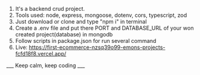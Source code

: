 1) It's a backend crud project. 
2) Tools used: node, express, mongoose, dotenv, cors, typescript, zod
3) Just download or clone and type "npm i" in terminal
4) Create a .env file and put there PORT and DATABASE_URL of your won created project(database) in mongodb
5) Follow scripts in package.json for run several command
6) Live: https://first-ecommerce-nzsq39o99-emons-projects-fcfd18f8.vercel.app/

___ Keep calm, keep coding ___
